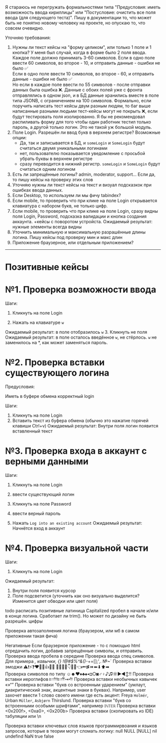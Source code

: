 
Я стараюсь не перегружать формальностями типа "Предусловия: иметь возможность ввода кириллицы" или "Постусловие: очистить все поля ввода (для следующего теста)". Пишу в документации то, что может быть не понятно новому человеку на проекте, но опускаю то, что совсем очевидно. 


Уточняю требования: 
1. Нужны ли текст кейсы на "форму целиком", или только 1 поле и 1 кнопка? У меня был случай, когда в форме было 2 поля ввода. Каждое поле должно принимать 3-60 символов. 
Если в одно поле ввести 60 символов, во второе - 10, и отправить данные - ошибки не было ✅  
Если в одно поле ввести 10 символов, во второе - 60, и отправить данные - ошибки не было ✅  
Но если в каждое поле ввести по 55 символов - после отправки данных была ошибка ❌. Данные с обоих полей уже с фронта отправлялись в одном json, и в БД данные хранились вместе в поле типа JSONB, с ограничением на 100 символов. 
Формально, если поручить написать тест кейсы двум разным людям, то баг выше написанные разными людьми тест-кейсы могут не покрыть ❌, если будут тестировать поля изолированно. Я бы не рекомендовал распиливать форму для того чтобы один работник тестил только пароль, а другой только логин. Это не такой уж большой модуль.
2. Поле Login. Разрешён ли ввод букв в верхнем регистре? Возможные опции:
	 - Да, так и записывается в БД, и `someLogin` и `SomeLogin` будут считаться двумя уникальными логинами
	 - нет, пользователю показывается уведомление с просьбой убрать буквы в верхнем регистре 
	 - сразу переводится в нижний регистр. `someLogin` и `SomeLogin` будут считаться одним логином
3. Есть ли запрещённые логины? admin, moderator, support... Если да, то пишу кейсы на проверку этих слов
4. Уточняю нужны ли текст кейсы на текст и визуал подсказкок при ошибках ввода данных. 
5. Если Desktop, то используем ли мы фичу tabindex? 
6. Если mobile, то проверить что при клике на поле Login открывается клавиатура с набором букв, не только цифр. 
7. Если mobile, то проверить что при клике на поле Login, сразу видны поля Login, Password, подсказка валидации и кнопка создания аккаунта. 
	+кейсы с поворотом устройста. Ожидаемый результат: нужные элементы всегда видны
8. Уточнить минимальную и максимальную разрашённые длины логина. Пишу кейсы под проверку мин и макс длин
9. Приложение браузерное, или отдельным приложением? 

---





# Позитивные кейсы



# №1. Проверка возможности ввода

Шаги:

1. Кликнуть на поле Login

2. Нажать на клавиатуре `w`

Ожидаемый результат: в поле отобразилось `w` 
3. Кликнуть не поля
Ожидаемый результат: в поле осталось введённое `w`, не стёрлось. `w` не заменилось на *, как может заменяться пароль.   



# №2. Проверка вставки существующего логина 

Предусловия: 

Иметь в буфере обмена корректный login

Шаги:

1. Кликнуть на поле Login
2. Вставить текст из буфера обмена (обычно это нажатие горячей клавиши Ctrl+v)
Ожидаемый результат: 
Внутри поля логин появится вставленный текст


# №3. Проверка входа в аккаунт с верными данными 

Шаги:

1. Кликнуть на поле Login

2. ввести существующий логин

3. Кликнуть на поле Password
4. ввести верный пароль 
5. Нажать `Log into an existing account`
Ожидаемый результат: 
Начнётся вход в аккаунт



# №4. Проверка визуальной части 

Шаги:

1. Кликнуть на поле Login

Ожидаемый результат: 

1. Внутри поля появится курсор
2. Поле подсветится (уточнить как оно визуально выделится? Изменится цвет обводки или цвет поля)



todo расписать позитивные
латиница
Capitalized
пробел в начале и/или в конце логина. Сработает ли trim(). Но может по дизайну не быть разрешён.
цифры

Проверка автозаполнения логина (браузером, или мб в самом приложении такая фича)


Негативные
Если браузерное приложение - то с помощью html отредачить логин, добавив запрещённые символы, и отправить. 
Проверка ввода пробела в середине
Проверка ввода спец символов. Для примера _, кавычки, {} !@#$%^&()-_+=[];',. №~\`
Проверка вставки эмоджи ⚠️❗⚡❓❤️🚩🔥👍🛫🏁 🔺🔻👆🏻👇👉🏻👈⏮⏫⏬⏩⬅⬇⬆➡	
Проверка символов по типу ☺☻♥♦♣♠•◘○◙♂♀♪♫☼►◄↕‼
Проверка вставки иероглифов 𐎲𐎠𐎲𐎡𐎽𐎢
Проверка вставки необычных кавычек «»“”
Проверка вставки "букв со встроенным ударением" (умлаут, диакритический знак, акцентные знаки в буквах). Например, user захочет ввести 1 слово своего имени где есть акцент: Freya `Holmér`, Urban `Müller`, `Asbjørn` Thirslund.
Проверка вставки "букв со встроенными особыми шрифтами", например `𝕀ℕ𝕋𝔼ℝ`
Проверка вставки <0x200f>, <0xa0>, <0x200b>
Проверка вставки (скопировать из IDE) табуляции или \n

Проверка вставки ключевых слов языков программирвоания и языков запросов, которые в теории могут сломать логику:
null NULL [NULL] nil undefind NaN true false 













